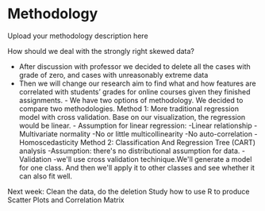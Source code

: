 # Methodology
Upload your methodology description here

How should we deal with the strongly right skewed data?
- After discussion with professor we decided to delete all the cases with grade of zero, and cases with unreasonably extreme data 
- Then we will change our research aim to find what and how features are correlated with students’ grades for online courses given they finished assignments.
      - We have two options of methodology. We decided to compare two methodologies.
          Method 1: More traditional regression model with cross validation. Base on our visualization, the regression would be linear. 
              - Assumption for linear regression:
                    -Linear relationship
                    -Multivariate normality
                    -No or little multicollinearity
                     -No auto-correlation
                     -Homoscedasticity
     Method 2:  Classification And Regression Tree (CART) analysis
         -Assumption: there's no distributional assumption for data.
-Validation
  -we'll use cross validation techinique.We'll generate a model for one class. And then we'll apply it to other classes and see whether it can also fit well. 

Next week:
 Clean the data, do the deletion 
 Study how to use R to produce Scatter Plots and Correlation Matrix

